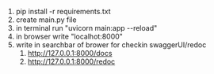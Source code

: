 
1. pip install -r requirements.txt
2. create main.py file
3. in terminal run "uvicorn main:app --reload"
4. in browser write "localhot:8000"
5. write in searchbar of brower for checkin swaggerUI/redoc
    1. http://127.0.0.1:8000/docs
    2. http://127.0.0.1:8000/redoc
